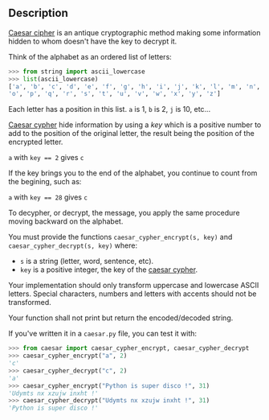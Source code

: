 ## Description

[Caesar cipher](https://en.wikipedia.org/wiki/Caesar_cipher) is an antique
cryptographic method making some information hidden to whom doesn't have the
key to decrypt it.

Think of the alphabet as an ordered list of letters:

```python
>>> from string import ascii_lowercase
>>> list(ascii_lowercase)
['a', 'b', 'c', 'd', 'e', 'f', 'g', 'h', 'i', 'j', 'k', 'l', 'm', 'n',
'o', 'p', 'q', 'r', 's', 't', 'u', 'v', 'w', 'x', 'y', 'z']
```

Each letter has a position in this list. `a` is 1, `b` is 2, `j` is 10, etc...

[Caesar cypher](https://en.wikipedia.org/wiki/Caesar_cipher) hide
information by using a *key* which is a positive number to add to the
position of the original letter, the result being the position of the
encrypted letter.

`a` with `key == 2` gives `c`

If the key brings you to the end of the alphabet, you continue to
count from the begining, such as:

`a` with `key == 28` gives `c`

To decypher, or decrypt, the message, you apply the same procedure
moving backward on the alphabet.



You must provide the functions `caesar_cypher_encrypt(s, key)` and
`caesar_cypher_decrypt(s, key)` where:

+ `s` is a string (letter, word, sentence, etc).
+ `key` is a positive integer, the key of the [caesar cypher](https://en.wikipedia.org/wiki/Caesar_cipher).

Your implementation should only transform uppercase and lowercase ASCII
letters. Special characters, numbers and letters with accents should
not be transformed.

Your function shall not print but return the encoded/decoded string.

If you've written it in a `caesar.py` file, you can test it with:

```python
>>> from caesar import caesar_cypher_encrypt, caesar_cypher_decrypt
>>> caesar_cypher_encrypt("a", 2)
'c'
>>> caesar_cypher_decrypt("c", 2)
'a'
>>> caesar_cypher_encrypt("Python is super disco !", 31)
'Udymts nx xzujw inxht !'
>>> caesar_cypher_decrypt("Udymts nx xzujw inxht !", 31)
'Python is super disco !'
```
